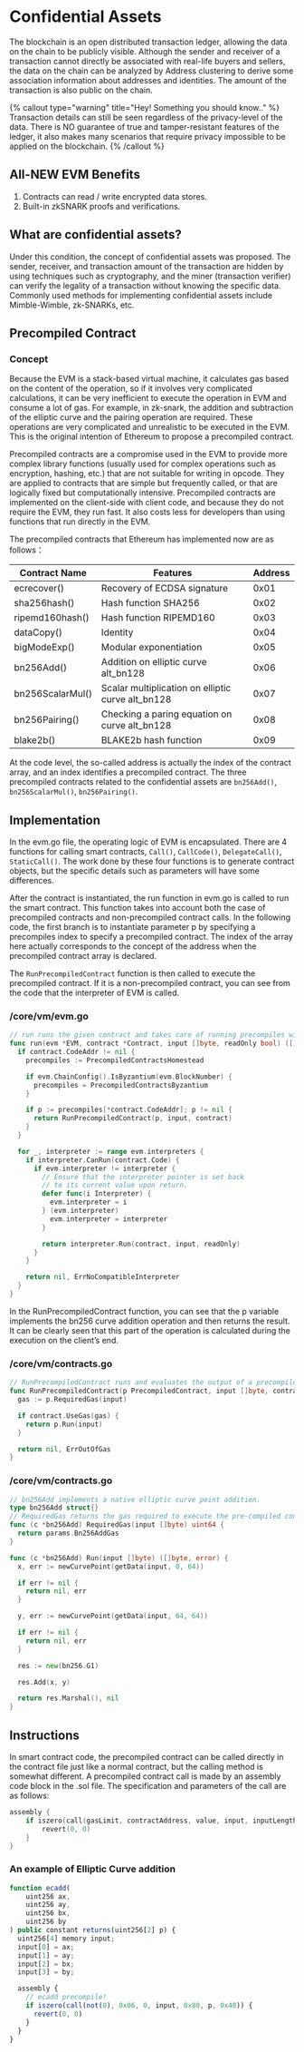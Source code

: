 # Confidential Assets

The blockchain is an open distributed transaction ledger, allowing the data on the chain to be publicly visible. Although the sender and receiver of a transaction cannot directly be associated with real-life buyers and sellers, the data on the chain can be analyzed by Address clustering to derive some association information about addresses and identities. The amount of the transaction is also public on the chain.

{% callout type="warning" title="Hey! Something you should know.." %}
Transaction details can still be seen regardless of the privacy-level of the data. There is NO guarantee of true and tamper-resistant features of the ledger, it also makes many scenarios that require privacy impossible to be applied on the blockchain.
{% /callout %}

## All-NEW EVM Benefits

1. Contracts can read / write encrypted data stores.
2. Built-in zkSNARK proofs and verifications.

## What are confidential assets?

Under this condition, the concept of confidential assets was proposed. The sender, receiver, and transaction amount of the transaction are hidden by using techniques such as cryptography, and the miner (transaction verifier) can verify the legality of a transaction without knowing the specific data. Commonly used methods for implementing confidential assets include Mimble-Wimble, zk-SNARKs, etc.

## Precompiled Contract

### Concept

Because the EVM is a stack-based virtual machine, it calculates gas based on the content of the operation, so if it involves very complicated calculations, it can be very inefficient to execute the operation in EVM and consume a lot of gas. For example, in zk-snark, the addition and subtraction of the elliptic curve and the pairing operation are required. These operations are very complicated and unrealistic to be executed in the EVM. This is the original intention of Ethereum to propose a precompiled contract.

Precompiled contracts are a compromise used in the EVM to provide more complex library functions (usually used for complex operations such as encryption, hashing, etc.) that are not suitable for writing in opcode. They are applied to contracts that are simple but frequently called, or that are logically fixed but computationally intensive. Precompiled contracts are implemented on the client-side with client code, and because they do not require the EVM, they run fast. It also costs less for developers than using functions that run directly in the EVM.

The precompiled contracts that Ethereum has implemented now are as follows：

| Contract Name  | Features  | Address  |
|---|---|---|
| ecrecover() | Recovery of ECDSA signature | 0x01 |
| sha256hash() | Hash function SHA256 | 0x02 |
| ripemd160hash() | Hash function RIPEMD160 | 0x03 |
| dataCopy() | Identity | 0x04 |
| bigModeExp() | Modular exponentiation | 0x05 |
| bn256Add() | Addition on elliptic curve alt_bn128 | 0x06 |
| bn256ScalarMul() | Scalar multiplication on elliptic curve alt_bn128 | 0x07 |
| bn256Pairing() | Checking a paring equation on curve alt_bn128 | 0x08 |
| blake2b() | BLAKE2b hash function | 0x09 |

At the code level, the so-called address is actually the index of the contract array, and an index identifies a precompiled contract. The three precompiled contracts related to the confidential assets are `bn256Add()`, `bn256ScalarMul()`, `bn256Pairing()`.

## Implementation

In the evm.go file, the operating logic of EVM is encapsulated. There are 4 functions for calling smart contracts, `Call()`, `CallCode()`, `DelegateCall()`, `StaticCall()`. The work done by these four functions is to generate contract objects, but the specific details such as parameters will have some differences.

After the contract is instantiated, the run function in evm.go is called to run the smart contract. This function takes into account both the case of precompiled contracts and non-precompiled contract calls. In the following code, the first branch is to instantiate parameter p by specifying a precompiles index to specify a precompiled contract. The index of the array here actually corresponds to the concept of the address when the precompiled contract array is declared.

The `RunPrecompiledContract` function is then called to execute the precompiled contract. If it is a non-precompiled contract, you can see from the code that the interpreter of EVM is called.

### /core/vm/evm.go

```go
// run runs the given contract and takes care of running precompiles with a fallback to the byte code interpreter.
func run(evm *EVM, contract *Contract, input []byte, readOnly bool) ([]byte, error) {
  if contract.CodeAddr != nil {
    precompiles := PrecompiledContractsHomestead

    if evm.ChainConfig().IsByzantium(evm.BlockNumber) {
      precompiles = PrecompiledContractsByzantium
    }

    if p := precompiles[*contract.CodeAddr]; p != nil {
      return RunPrecompiledContract(p, input, contract)
    }
  }

  for _, interpreter := range evm.interpreters {
    if interpreter.CanRun(contract.Code) {
      if evm.interpreter != interpreter {
        // Ensure that the interpreter pointer is set back
        // to its current value upon return.
        defer func(i Interpreter) {
          evm.interpreter = i
        } (evm.interpreter)
          evm.interpreter = interpreter
        }

        return interpreter.Run(contract, input, readOnly)
      }
    }

    return nil, ErrNoCompatibleInterpreter
  }
}
```

In the RunPrecompiledContract function, you can see that the p variable implements the bn256 curve addition operation and then returns the result. It can be clearly seen that this part of the operation is calculated during the execution on the client’s end.

### /core/vm/contracts.go

```go
// RunPrecompiledContract runs and evaluates the output of a precompiled contract.
func RunPrecompiledContract(p PrecompiledContract, input []byte, contract *Contract) (ret []byte, err error) {
  gas := p.RequiredGas(input)

  if contract.UseGas(gas) {
    return p.Run(input)
  }

  return nil, ErrOutOfGas
}
```

### /core/vm/contracts.go

```go
// bn256Add implements a native elliptic curve point addition.
type bn256Add struct{}
// RequiredGas returns the gas required to execute the pre-compiled contract.
func (c *bn256Add) RequiredGas(input []byte) uint64 {
  return params.Bn256AddGas
}

func (c *bn256Add) Run(input []byte) ([]byte, error) {
  x, err := newCurvePoint(getData(input, 0, 64))

  if err != nil {
    return nil, err
  }

  y, err := newCurvePoint(getData(input, 64, 64))

  if err != nil {
    return nil, err
  }

  res := new(bn256.G1)

  res.Add(x, y)

  return res.Marshal(), nil
}
```

## Instructions

In smart contract code, the precompiled contract can be called directly in the contract file just like a normal contract, but the calling method is somewhat different. A precompiled contract call is made by an assembly code block in the .sol file. The specification and parameters of the call are as follows:

```c
assembly {
    if iszero(call(gasLimit, contractAddress, value, input, inputLength, output, outputLength)) {
        revert(0, 0)
    }
}
```

### An example of Elliptic Curve addition

```js
function ecadd(
    uint256 ax,
    uint256 ay,
    uint256 bx,
    uint256 by
) public constant returns(uint256[2] p) {
  uint256[4] memory input;
  input[0] = ax;
  input[1] = ay;
  input[2] = bx;
  input[3] = by;  

  assembly {
    // ecadd precompile!
    if iszero(call(not(0), 0x06, 0, input, 0x80, p, 0x40)) {
      revert(0, 0)
    }    
  }
}
```
